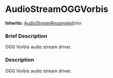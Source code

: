 #  AudioStreamOGGVorbis  
**Inherits:** [AudioStreamResampled](class_audiostreamresampled)\\n\\n
###  Brief Description  
OGG Vorbis audio stream driver.

###  Description  
OGG Vorbis audio stream driver.
